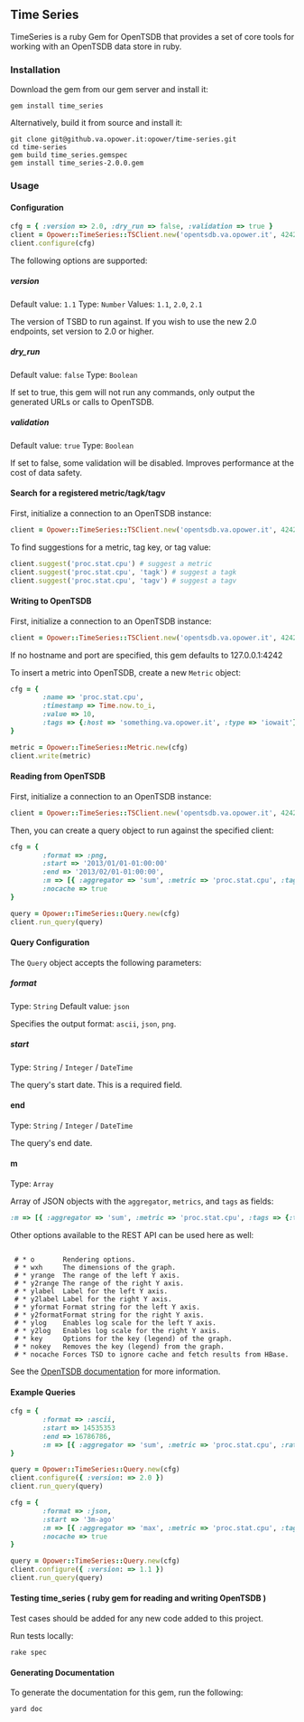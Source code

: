 ## Time Series

TimeSeries is a ruby Gem for OpenTSDB that provides a set of core tools for working with an OpenTSDB data store in ruby.

### Installation

Download the gem from our gem server and install it:

    gem install time_series

Alternatively, build it from source and install it:

    git clone git@github.va.opower.it:opower/time-series.git
    cd time-series
    gem build time_series.gemspec
    gem install time_series-2.0.0.gem

### Usage

#### Configuration

```ruby
cfg = { :version => 2.0, :dry_run => false, :validation => true }
client = Opower::TimeSeries::TSClient.new('opentsdb.va.opower.it', 4242)
client.configure(cfg)
```

The following options are supported:

##### version
Default value: `1.1`
Type: `Number`
Values: `1.1`, `2.0`, `2.1`

The version of TSBD to run against. If you wish to use the new 2.0 endpoints, set version to 2.0 or higher.

##### dry_run
Default value: `false`
Type: `Boolean`

If set to true, this gem will not run any commands, only output the generated URLs or calls to OpenTSDB.

##### validation
Default value: `true`
Type: `Boolean`

If set to false, some validation will be disabled. Improves performance at the cost of data safety.

#### Search for a registered metric/tagk/tagv

First, initialize a connection to an OpenTSDB instance:

```ruby
client = Opower::TimeSeries::TSClient.new('opentsdb.va.opower.it', 4242)
```

To find suggestions for a metric, tag key, or tag value:

```ruby
client.suggest('proc.stat.cpu') # suggest a metric
client.suggest('proc.stat.cpu', 'tagk') # suggest a tagk
client.suggest('proc.stat.cpu', 'tagv') # suggest a tagv
```

#### Writing to OpenTSDB

First, initialize a connection to an OpenTSDB instance:

```ruby
client = Opower::TimeSeries::TSClient.new('opentsdb.va.opower.it', 4242)
```

If no hostname and port are specified, this gem defaults to 127.0.0.1:4242

To insert a metric into OpenTSDB, create a new `Metric` object:

```ruby
cfg = {
        :name => 'proc.stat.cpu',
        :timestamp => Time.now.to_i,
        :value => 10,
        :tags => {:host => 'something.va.opower.it', :type => 'iowait'}
}

metric = Opower::TimeSeries::Metric.new(cfg)
client.write(metric)
```


#### Reading from OpenTSDB

First, initialize a connection to an OpenTSDB instance:

```ruby
client = Opower::TimeSeries::TSClient.new('opentsdb.va.opower.it', 4242)
```

Then, you can create a query object to run against the specified client:

```ruby
cfg = {
        :format => :png,
        :start => '2013/01/01-01:00:00'
        :end => '2013/02/01-01:00:00',
        :m => [{ :aggregator => 'sum', :metric => 'proc.stat.cpu', :tags => {:type => 'iowait'} }],
        :nocache => true
}

query = Opower::TimeSeries::Query.new(cfg)
client.run_query(query)
```
#### Query Configuration

The `Query` object accepts the following parameters:

##### format
Type: `String`
Default value: `json`

Specifies the output format: `ascii`, `json`, `png`.

##### start
Type: `String` / `Integer` / `DateTime`

The query's start date. This is a required field.

#### end
Type: `String` / `Integer` / `DateTime`

The query's end date.

#### m
Type: `Array`

Array of JSON objects with the `aggregator`, `metrics`, and `tags` as fields:

```ruby
:m => [{ :aggregator => 'sum', :metric => 'proc.stat.cpu', :tags => {:type => 'iowait', :version => 2.1} }]
```

Other options available to the REST API can be used here as well:

```

 # * o       Rendering options.
 # * wxh     The dimensions of the graph.
 # * yrange  The range of the left Y axis.
 # * y2range The range of the right Y axis.
 # * ylabel  Label for the left Y axis.
 # * y2label Label for the right Y axis.
 # * yformat Format string for the left Y axis.
 # * y2formatFormat string for the right Y axis.
 # * ylog    Enables log scale for the left Y axis.
 # * y2log   Enables log scale for the right Y axis.
 # * key     Options for the key (legend) of the graph.
 # * nokey   Removes the key (legend) from the graph.
 # * nocache Forces TSD to ignore cache and fetch results from HBase.

```

See the [OpenTSDB documentation](http://opentsdb.net/http-api.html#/q_Parameters) for more information.


#### Example Queries

```ruby
cfg = {
        :format => :ascii,
        :start => 14535353
        :end => 16786786,
        :m => [{ :aggregator => 'sum', :metric => 'proc.stat.cpu', :rate => true, :tags => {:type => 'iowait'} }]
}

query = Opower::TimeSeries::Query.new(cfg)
client.configure({ :version: => 2.0 })
client.run_query(query)
```

```ruby
cfg = {
        :format => :json,
        :start => '3m-ago'
        :m => [{ :aggregator => 'max', :metric => 'proc.stat.cpu', :tags => {:type => 'iowait'} }],
        :nocache => true
}

query = Opower::TimeSeries::Query.new(cfg)
client.configure({ :version: => 1.1 })
client.run_query(query)
```

#### Testing time_series ( ruby gem for reading and writing OpenTSDB )

Test cases should be added for any new code added to this project.

Run tests locally:

```
rake spec
```

#### Generating Documentation

To generate the documentation for this gem, run the following:

```
yard doc
```
